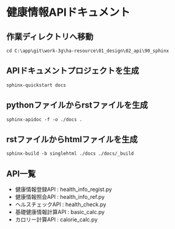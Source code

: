 # 健康情報APIドキュメント

## 作業ディレクトリへ移動
```
cd C:\app\git\work-3g\ha-resource\01_design\02_api\90_sphinx
```
## APIドキュメントプロジェクトを生成
```
sphinx-quickstart docs
```

## pythonファイルからrstファイルを生成
```
sphinx-apidoc -f -o ./docs .
```

## rstファイルからhtmlファイルを生成
```
sphinx-build -b singlehtml ./docs ./docs/_build
```

## API一覧
* 健康情報登録API : health_info_regist.py
* 健康情報照会API : health_info_ref.py
* ヘルスチェックAPI : health_check.py
* 基礎健康情報計算API : basic_calc.py
* カロリー計算API : calorie_calc.py
